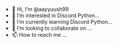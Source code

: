- 👋 Hi, I’m @aayyuush99
- 👀 I’m interested in Discord Python...
- 🌱 I’m currently learning Discord Python...
- 💞️ I’m looking to collaborate on ...
- 📫 How to reach me ...

<!---
aayyuush99/aayyuush99 is a ✨ special ✨ repository because its `README.md` (this file) appears on your GitHub profile.
You can click the Preview link to take a look at your changes.
--->
